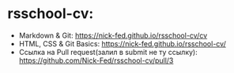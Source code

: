 # rsschool-cv:
* Markdown & Git: https://nick-fed.github.io/rsschool-cv/cv
* HTML, CSS & Git Basics: https://nick-fed.github.io/rsschool-cv/
* Ссылка на Pull request(залил в submit не ту ссылку): https://github.com/Nick-Fed/rsschool-cv/pull/3
